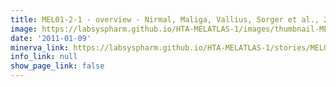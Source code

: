 ```yaml
---
title: MEL01-2-1 - overview - Nirmal, Maliga, Vallius, Sorger et al., 2021
image: https://labsyspharm.github.io/HTA-MELATLAS-1/images/thumbnail-MEL01-2-1-overview.jpg
date: '2011-01-09'
minerva_link: https://labsyspharm.github.io/HTA-MELATLAS-1/stories/MEL01-2-1-overview.html
info_link: null
show_page_link: false
---
```

